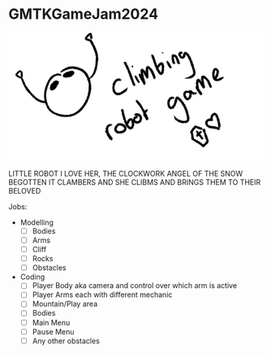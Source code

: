# GMTKGameJam2024
![drawing of a robot, the text robot climbing game is next to it with an icon of a coffin and a heart](robot.png)


LITTLE ROBOT I LOVE HER, THE CLOCKWORK ANGEL OF THE SNOW BEGOTTEN IT CLAMBERS AND SHE CLIBMS AND BRINGS THEM TO THEIR BELOVED


Jobs:
- Modelling
  - [ ] Bodies
  - [ ] Arms
  - [ ] Cliff
  - [ ] Rocks
  - [ ] Obstacles
- Coding
  - [ ] Player Body aka camera and control over which arm is active
  - [ ] Player Arms each with different mechanic
  - [ ] Mountain/Play area
  - [ ] Bodies
  - [ ] Main Menu
  - [ ] Pause Menu
  - [ ] Any other obstacles
